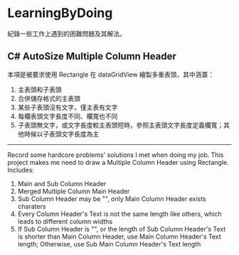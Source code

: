 # LearningByDoing
紀錄一些工作上遇到的困難問題及其解法。

C# AutoSize Multiple Column Header
-----------------------------------------------------------------------
本項是被要求使用 Rectangle 在 dataGridView 繪製多重表頭，其中涵蓋：
1. 主表頭和子表頭
2. 合併儲存格式的主表頭
3. 某些子表頭沒有文字，僅主表有文字
4. 每欄表頭文字長度不同、欄寬也不同
5. 子表頭無文字，或文字長度較主表頭短時，參照主表頭文字長度定義欄寬；其他時候以子表頭文字長度為主

-----------------------------------------------------------------------
Record some hardcore problems' solutions I met when doing my job.
This project makes me need to draw a Multiple Column Header using Rectangle. Includes:
1. Main and Sub Column Header
2. Merged Multiple Column Main Header
3. Sub Column Header may be "", only Main Column Header exists charaters
4. Every Column Header's Text is not the same length like others, which leads to different column widths
5. If Sub Column Header is "", or the length of Sub Column Header's Text is shorter than Main Column Header, use Main Column Header's Text length;
   Otherwise, use Sub Main Column Header's Text length
